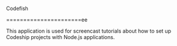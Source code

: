 Codefish

======================ee



This application is used for screencast tutorials about how to set up Codeship projects with Node.js applications.
